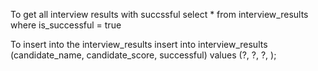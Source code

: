 To get all interview results with succssful 
select * from interview_results where is_successful = true

To insert into the interview_results
 insert into interview_results (candidate_name, candidate_score, successful)
    values (?, ?, ?, );
